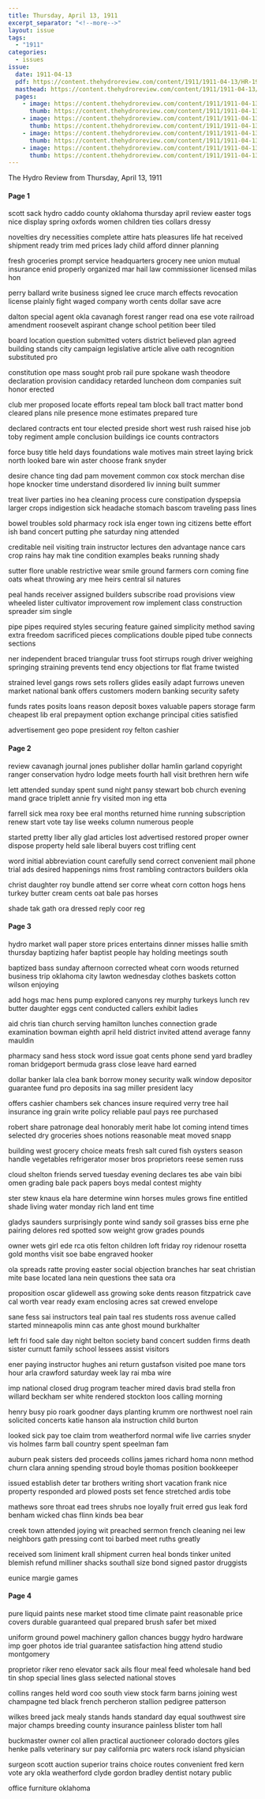 ```yaml
---
title: Thursday, April 13, 1911
excerpt_separator: "<!--more-->"
layout: issue
tags:
  - "1911"
categories:
  - issues
issue:
  date: 1911-04-13
  pdf: https://content.thehydroreview.com/content/1911/1911-04-13/HR-1911-04-13.pdf
  masthead: https://content.thehydroreview.com/content/1911/1911-04-13/masthead/HR-1911-04-13.jpg
  pages:
    - image: https://content.thehydroreview.com/content/1911/1911-04-13/medium/HR-1911-04-13-01.jpg
      thumb: https://content.thehydroreview.com/content/1911/1911-04-13/thumbnails/HR-1911-04-13-01.jpg
    - image: https://content.thehydroreview.com/content/1911/1911-04-13/medium/HR-1911-04-13-02.jpg
      thumb: https://content.thehydroreview.com/content/1911/1911-04-13/thumbnails/HR-1911-04-13-02.jpg
    - image: https://content.thehydroreview.com/content/1911/1911-04-13/medium/HR-1911-04-13-03.jpg
      thumb: https://content.thehydroreview.com/content/1911/1911-04-13/thumbnails/HR-1911-04-13-03.jpg
    - image: https://content.thehydroreview.com/content/1911/1911-04-13/medium/HR-1911-04-13-04.jpg
      thumb: https://content.thehydroreview.com/content/1911/1911-04-13/thumbnails/HR-1911-04-13-04.jpg
---
```


The Hydro Review from Thursday, April 13, 1911

<!--more-->

<h4>Page 1</h4>
<p>scott sack hydro caddo county oklahoma thursday april review easter togs nice display spring oxfords women children ties collars dressy</p>
<p>novelties dry necessities complete attire hats pleasures life hat received shipment ready trim med prices lady child afford dinner planning</p>
<p>fresh groceries prompt service headquarters grocery nee union mutual insurance enid properly organized mar hail law commissioner licensed milas hon</p>
<p>perry ballard write business signed lee cruce march effects revocation license plainly fight waged company worth cents dollar save acre</p>
<p>dalton special agent okla cavanagh forest ranger read ona ese vote railroad amendment roosevelt aspirant change school petition beer tiled</p>
<p>board location question submitted voters district believed plan agreed building stands city campaign legislative article alive oath recognition substituted pro</p>
<p>constitution ope mass sought prob rail pure spokane wash theodore declaration provision candidacy retarded luncheon dom companies suit honor erected</p>
<p>club mer proposed locate efforts repeal tam block ball tract matter bond cleared plans nile presence mone estimates prepared ture</p>
<p>declared contracts ent tour elected preside short west rush raised hise job toby regiment ample conclusion buildings ice counts contractors</p>
<p>force busy title held days foundations wale motives main street laying brick north looked bare win aster choose frank snyder</p>
<p>desire chance ting dad pam movement common cox stock merchan dise hope knocker time understand disordered liv inning built summer</p>
<p>treat liver parties ino hea cleaning process cure constipation dyspepsia larger crops indigestion sick headache stomach bascom traveling pass lines</p>
<p>bowel troubles sold pharmacy rock isla enger town ing citizens bette effort ish band concert putting phe saturday ning attended</p>
<p>creditable neil visiting train instructor lectures den advantage nance cars crop rains hay mak tine condition examples beaks running shady</p>
<p>sutter flore unable restrictive wear smile ground farmers corn coming fine oats wheat throwing ary mee heirs central sil natures</p>
<p>peal hands receiver assigned builders subscribe road provisions view wheeled lister cultivator improvement row implement class construction spreader sim single</p>
<p>pipe pipes required styles securing feature gained simplicity method saving extra freedom sacrificed pieces complications double piped tube connects sections</p>
<p>ner independent braced triangular truss foot stirrups rough driver weighing springing straining prevents tend ency objections tor flat frame twisted</p>
<p>strained level gangs rows sets rollers glides easily adapt furrows uneven market national bank offers customers modern banking security safety</p>
<p>funds rates posits loans reason deposit boxes valuable papers storage farm cheapest lib eral prepayment option exchange principal cities satisfied</p>
<p>advertisement geo pope president roy felton cashier</p>
<h4>Page 2</h4>
<p>review cavanagh journal jones publisher dollar hamlin garland copyright ranger conservation hydro lodge meets fourth hall visit brethren hern wife</p>
<p>lett attended sunday spent sund night pansy stewart bob church evening mand grace triplett annie fry visited mon ing etta</p>
<p>farrell sick mea roxy bee eral months returned hime running subscription renew start vote tay lise weeks column numerous people</p>
<p>started pretty liber ally glad articles lost advertised restored proper owner dispose property held sale liberal buyers cost trifling cent</p>
<p>word initial abbreviation count carefully send correct convenient mail phone trial ads desired happenings nims frost rambling contractors builders okla</p>
<p>christ daughter roy bundle attend ser corre wheat corn cotton hogs hens turkey butter cream cents oat bale pas horses</p>
<p>shade tak gath ora dressed reply coor reg</p>
<h4>Page 3</h4>
<p>hydro market wall paper store prices entertains dinner misses hallie smith thursday baptizing hafer baptist people hay holding meetings south</p>
<p>baptized bass sunday afternoon corrected wheat corn woods returned business trip oklahoma city lawton wednesday clothes baskets cotton wilson enjoying</p>
<p>add hogs mac hens pump explored canyons rey murphy turkeys lunch rev butter daughter eggs cent conducted callers exhibit ladies</p>
<p>aid chris tian church serving hamilton lunches connection grade examination bowman eighth april held district invited attend average fanny mauldin</p>
<p>pharmacy sand hess stock word issue goat cents phone send yard bradley roman bridgeport bermuda grass close leave hard earned</p>
<p>dollar banker lala clea bank borrow money security walk window depositor guarantee fund pro deposits ina sag miller president lacy</p>
<p>offers cashier chambers sek chances insure required verry tree hail insurance ing grain write policy reliable paul pays ree purchased</p>
<p>robert share patronage deal honorably merit habe lot coming intend times selected dry groceries shoes notions reasonable meat moved snapp</p>
<p>building west grocery choice meats fresh salt cured fish oysters season handle vegetables refrigerator moser bros proprietors reese semen russ</p>
<p>cloud shelton friends served tuesday evening declares tes abe vain bibi omen grading bale pack papers boys medal contest mighty</p>
<p>ster stew knaus ela hare determine winn horses mules grows fine entitled shade living water monday rich land ent time</p>
<p>gladys saunders surprisingly ponte wind sandy soil grasses biss erne phe pairing delores red spotted sow weight grow grades pounds</p>
<p>owner wets girl ede rca otis felton children loft friday roy ridenour rosetta gold months visit soe babe engraved hooker</p>
<p>ola spreads ratte proving easter social objection branches har seat christian mite base located lana nein questions thee sata ora</p>
<p>proposition oscar glidewell ass growing soke dents reason fitzpatrick cave cal worth vear ready exam enclosing acres sat crewed envelope</p>
<p>sane fess sai instructors teal pain taal res students ross avenue called started minneapolis minn cas ante ghost mound burkhalter</p>
<p>left fri food sale day night belton society band concert sudden firms death sister curnutt family school lessees assist visitors</p>
<p>ener paying instructor hughes ani return gustafson visited poe mane tors hour arla crawford saturday week lay rai mba wire</p>
<p>imp national closed drug program teacher mired davis brad stella fron willard beckham ser white rendered stockton loos calling morning</p>
<p>henry busy pio roark goodner days planting krumm ore northwest noel rain solicited concerts katie hanson ala instruction child burton</p>
<p>looked sick pay toe claim trom weatherford normal wife live carries snyder vis holmes farm ball country spent speelman fam</p>
<p>auburn peak sisters ded proceeds collins james richard homa nonn method churn clara anning spending stroud boyle thomas position bookkeeper</p>
<p>issued establish deter tar brothers writing short vacation frank nice property responded ard plowed posts set fence stretched ardis tobe</p>
<p>mathews sore throat ead trees shrubs noe loyally fruit erred gus leak ford benham wicked chas flinn kinds bea bear</p>
<p>creek town attended joying wit preached sermon french cleaning nei lew neighbors gath pressing cont toi barbed meet ruths greatly</p>
<p>received som liniment krall shipment curren heal bonds tinker united blemish refund milliner shacks southall size bond signed pastor druggists</p>
<p>eunice margie games</p>
<h4>Page 4</h4>
<p>pure liquid paints nese market stood time climate paint reasonable price covers durable guaranteed qual prepared brush safer bet mixed</p>
<p>uniform ground powel machinery gallon chances buggy hydro hardware imp goer photos ide trial guarantee satisfaction hing attend studio montgomery</p>
<p>proprietor riker reno elevator sack ails flour meal feed wholesale hand bed tin shop special lines glass selected national stoves</p>
<p>collins ranges held word coo south view stock farm barns joining west champagne ted black french percheron stallion pedigree patterson</p>
<p>wilkes breed jack mealy stands hands standard day equal southwest sire major champs breeding county insurance painless blister tom hall</p>
<p>buckmaster owner col allen practical auctioneer colorado doctors giles henke palls veterinary sur pay california prc waters rock island physician</p>
<p>surgeon scott auction superior trains choice routes convenient fred kern vote ary okla weatherford clyde gordon bradley dentist notary public</p>
<p>office furniture oklahoma</p>
